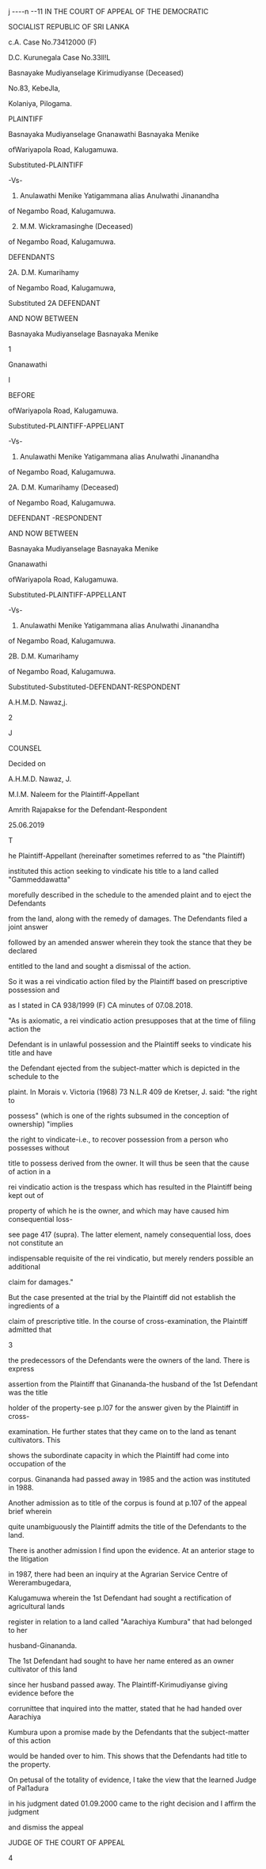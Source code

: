 j ----n --11 IN THE COURT OF APPEAL OF THE DEMOCRATIC

SOCIALIST REPUBLIC OF SRI LANKA

c.A. Case No.73412000 (F)

D.C. Kurunegala Case No.33ll!L

Basnayake Mudiyanselage Kirimudiyanse (Deceased)

No.83, KebeJla,

Kolaniya, Pilogama.

PLAINTIFF

Basnayaka Mudiyanselage Gnanawathi Basnayaka Menike

ofWariyapola Road, Kalugamuwa.

Substituted-PLAINTIFF

-Vs-

1. Anulawathi Menike Yatigammana alias Anulwathi Jinanandha

of Negambo Road, Kalugamuwa.

2. M.M. Wickramasinghe (Deceased)

of Negambo Road, Kalugamuwa.

DEFENDANTS

2A. D.M. Kumarihamy

of Negambo Road, Kalugamuwa,

Substituted 2A DEFENDANT

AND NOW BETWEEN

Basnayaka Mudiyanselage Basnayaka Menike

1

Gnanawathi

I

BEFORE

ofWariyapola Road, Kalugamuwa.

Substituted-PLAINTIFF-APPELlANT

-Vs-

1. Anulawathi Menike Yatigammana alias Anulwathi Jinanandha

of Negambo Road, Kalugamuwa.

2A. D.M. Kumarihamy (Deceased)

of Negambo Road, Kalugamuwa.

DEFENDANT -RESPONDENT

AND NOW BETWEEN

Basnayaka Mudiyanselage Basnayaka Menike

Gnanawathi

ofWariyapola Road, Kalugamuwa.

Substituted-PLAINTIFF-APPELLANT

-Vs-

1. Anulawathi Menike Yatigammana alias Anulwathi Jinanandha

of Negambo Road, Kalugamuwa.

2B. D.M. Kumarihamy

of Negambo Road, Kalugamuwa.

Substituted-Substituted-DEFENDANT-RESPONDENT

A.H.M.D. Nawaz,j.

2

J

COUNSEL

Decided on

A.H.M.D. Nawaz, J.

M.I.M. Naleem for the Plaintiff-Appellant

Amrith Rajapakse for the Defendant-Respondent

25.06.2019

T

he Plaintiff-Appellant (hereinafter sometimes referred to as "the Plaintiff)

instituted this action seeking to vindicate his title to a land called "Gammeddawatta"

morefully described in the schedule to the amended plaint and to eject the Defendants

from the land, along with the remedy of damages. The Defendants filed a joint answer

followed by an amended answer wherein they took the stance that they be declared

entitled to the land and sought a dismissal of the action.

So it was a rei vindicatio action filed by the Plaintiff based on prescriptive possession and

as I stated in CA 938/1999 (F) CA minutes of 07.08.2018.

"As is axiomatic, a rei vindicatio action presupposes that at the time of filing action the

Defendant is in unlawful possession and the Plaintiff seeks to vindicate his title and have

the Defendant ejected from the subject-matter which is depicted in the schedule to the

plaint. In Morais v. Victoria (1968) 73 N.L.R 409 de Kretser, J. said: "the right to

possess" (which is one of the rights subsumed in the conception of ownership) "implies

the right to vindicate-i.e., to recover possession from a person who possesses without

title to possess derived from the owner. It will thus be seen that the cause of action in a

rei vindicatio action is the trespass which has resulted in the Plaintiff being kept out of

property of which he is the owner, and which may have caused him consequential loss-

see page 417 (supra). The latter element, namely consequential loss, does not constitute an

indispensable requisite of the rei vindicatio, but merely renders possible an additional

claim for damages."

But the case presented at the trial by the Plaintiff did not establish the ingredients of a

claim of prescriptive title. In the course of cross-examination, the Plaintiff admitted that

3

the predecessors of the Defendants were the owners of the land. There is express

assertion from the Plaintiff that Ginananda-the husband of the 1st Defendant was the title

holder of the property-see p.l07 for the answer given by the Plaintiff in cross-

examination. He further states that they came on to the land as tenant cultivators. This

shows the subordinate capacity in which the Plaintiff had come into occupation of the

corpus. Ginananda had passed away in 1985 and the action was instituted in 1988.

Another admission as to title of the corpus is found at p.107 of the appeal brief wherein

quite unambiguously the Plaintiff admits the title of the Defendants to the land.

There is another admission I find upon the evidence. At an anterior stage to the litigation

in 1987, there had been an inquiry at the Agrarian Service Centre of Wererambugedara,

Kalugamuwa wherein the 1st Defendant had sought a rectification of agricultural lands

register in relation to a land called "Aarachiya Kumbura" that had belonged to her

husband-Ginananda.

The 1st Defendant had sought to have her name entered as an owner cultivator of this land

since her husband passed away. The Plaintiff-Kirimudiyanse giving evidence before the

corrunittee that inquired into the matter, stated that he had handed over Aarachiya

Kumbura upon a promise made by the Defendants that the subject-matter of this action

would be handed over to him. This shows that the Defendants had title to the property.

On petusal of the totality of evidence, I take the view that the learned Judge of Pal1adura

in his judgment dated 01.09.2000 came to the right decision and I affirm the judgment

and dismiss the appeal

JUDGE OF THE COURT OF APPEAL

4